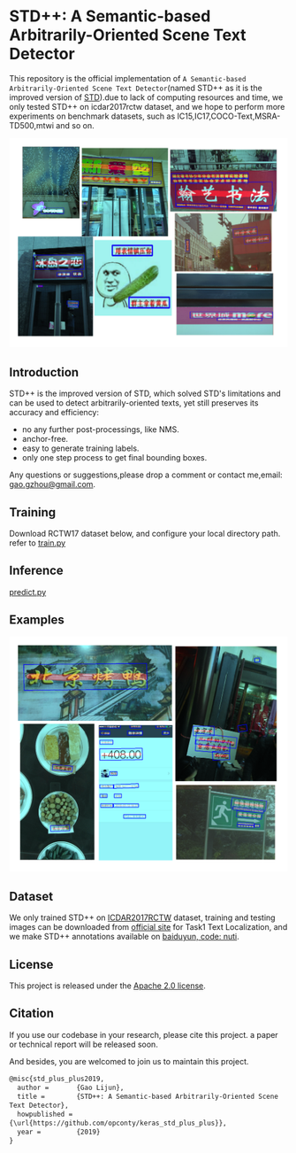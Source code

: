 # STD++: A Semantic-based Arbitrarily-Oriented Scene Text Detector

This repository is the official implementation of `A Semantic-based Arbitrarily-Oriented Scene Text Detector`(named STD++ as it is the improved version of [STD](https://github.com/opconty/keras_std)).due to lack of computing resources and time, we only tested STD++ on icdar2017rctw dataset, and we hope to perform more experiments on benchmark datasets, such as IC15,IC17,COCO-Text,MSRA-TD500,mtwi and so on.

![bigpic](./examples/biiiig.png)

## Introduction

STD++ is the improved version of STD, which solved STD's limitations and can be used to detect arbitrarily-oriented texts, yet still preserves its accuracy and efficiency:

- no any further post-processings, like NMS.
- anchor-free.
- easy to generate training labels.
- only one step process to get final bounding boxes.

Any questions or suggestions,please drop a comment or contact me,email: gao.gzhou@gmail.com.

## Training

Download RCTW17 dataset below, and configure your local directory path. refer to [train.py](./train.py)

## Inference

[predict.py](./predict.py)

## Examples

![examples](./examples/std_skew_samples.png)

## Dataset

We only trained STD++ on [ICDAR2017RCTW](https://arxiv.org/abs/1708.09585) dataset, training and testing images can be downloaded from [official site](http://rctw.vlrlab.net/dataset/) for Task1 Text Localization, and we make STD++ annotations available on [baiduyun, code: nuti](https://pan.baidu.com/s/16HgPa5Xy0I7vv4j8tGSmjQ).

## License

This project is released under the [Apache 2.0 license](https://www.apache.org/licenses/LICENSE-2.0).

## Citation

If you use our codebase in your research, please cite this project.
a paper or technical report will be released soon.

And besides, you are welcomed to join us to maintain this project.

```
@misc{std_plus_plus2019,
  author =       {Gao Lijun},
  title =        {STD++: A Semantic-based Arbitrarily-Oriented Scene Text Detector},
  howpublished = {\url{https://github.com/opconty/keras_std_plus_plus}},
  year =         {2019}
}
```
